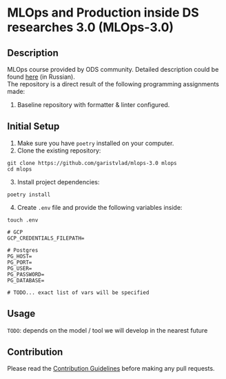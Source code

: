 # MLOps and Production inside DS researches 3.0 (MLOps-3.0)

## Description

MLOps course provided by ODS community. Detailed description could be found [here](https://ods.ai/tracks/mlops3-course-spring-2024) (in Russian).<br>
The repository is a direct result of the following programming assignments made:
1. Baseline repository with formatter & linter configured.

## Initial Setup

1. Make sure you have `poetry` installed on your computer.
2. Clone the existing repository:
```shell
git clone https://github.com/garistvlad/mlops-3.0 mlops
cd mlops
```
3. Install project dependencies:
```shell
poetry install
```
4. Create `.env` file and provide the following variables inside:
```shell
touch .env

# GCP
GCP_CREDENTIALS_FILEPATH=

# Postgres
PG_HOST=
PG_PORT=
PG_USER=
PG_PASSWORD=
PG_DATABASE=

# TODO... exact list of vars will be specified
```

## Usage
`TODO`: depends on the model / tool we will develop in the nearest future

## Contribution
Please read the [Contribution Guidelines](CONTRIBUTING.md) before making any pull requests.

